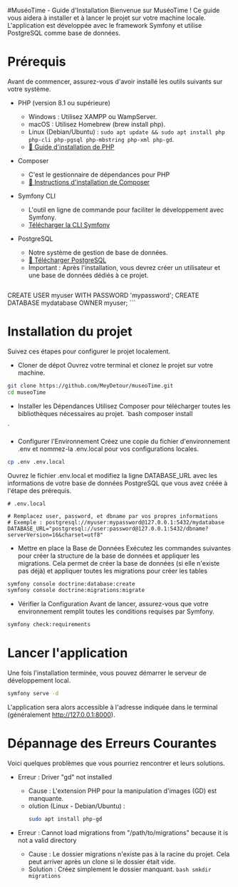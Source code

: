 #MuséoTime - Guide d'Installation
Bienvenue sur MuséoTime ! Ce guide vous aidera à installer et à lancer le projet sur votre machine locale. L'application est développée avec le framework Symfony et utilise PostgreSQL comme base de données.

# Prérequis
Avant de commencer, assurez-vous d'avoir installé les outils suivants sur votre système.
* PHP (version 8.1 ou supérieure)
    + Windows : Utilisez XAMPP ou WampServer.
    + macOS : Utilisez Homebrew (brew install php).
    + Linux (Debian/Ubuntu) : ```sudo apt update && sudo apt install php php-cli php-pgsql php-mbstring php-xml php-gd```.
    + <a href="https://dyma.fr/blog/installation-de-php/?campaignId=22795711356&device=c&utm_source=google&gad_source=1&gad_campaignid=22805258542&gbraid=0AAAAADPXRQlgn_hiTgyU2_QCVE5qWXTYx&gclid=CjwKCAjwr8LHBhBKEiwAy47uUq2b223cEziSZHvDAO5Ir4t8hm35B_3803rDbzMIVjd9k8fbJSgLKhoCf3YQAvD_BwE">🔗 Guide d'installation de PHP</a>

* Composer
  + C'est le gestionnaire de dépendances pour PHP
  + <a href="https://getcomposer.org/download/">🔗 Instructions d'installation de Composer</a>


* Symfony CLI
  + L'outil en ligne de commande pour faciliter le développement avec Symfony.
  + <a href="https://symfony.com/download">Télécharger la CLI Symfony</a>

* PostgreSQL
  + Notre système de gestion de base de données.
  + <a href="https://www.postgresql.org/download/">🔗 Télécharger PostgreSQL</a>
  + Important : Après l'installation, vous devrez créer un utilisateur et une base de données dédiés à ce projet.
    ```SQL
CREATE USER myuser WITH PASSWORD 'mypassword';
CREATE DATABASE mydatabase OWNER myuser;
    ```


# Installation du projet
Suivez ces étapes pour configurer le projet localement.

* Cloner de dépot
Ouvrez votre terminal et clonez le projet sur votre machine.
```bash
git clone https://github.com/MeyDetour/museoTime.git
cd museoTime
````

* Installer les Dépendances
Utilisez Composer pour télécharger toutes les bibliothèques nécessaires au projet.
`bash
composer install

`   



* Configurer l'Environnement
Créez une copie du fichier d'environnement .env et nommez-la .env.local pour vos configurations locales.
```bash
cp .env .env.local
````
Ouvrez le fichier .env.local et modifiez la ligne DATABASE_URL avec les informations de votre base de données PostgreSQL que vous avez créée à l'étape des prérequis.


```
# .env.local

# Remplacez user, password, et dbname par vos propres informations
# Exemple : postgresql://myuser:mypassword@127.0.0.1:5432/mydatabase
DATABASE_URL="postgresql://user:password@127.0.0.1:5432/dbname?serverVersion=16&charset=utf8"
```

* Mettre en place la Base de Données
Exécutez les commandes suivantes pour créer la structure de la base de données et appliquer les migrations.
Cela permet de créer la base de données (si elle n'existe pas déjà) et appliquer toutes les migrations pour créer les tables
```bash
symfony console doctrine:database:create
symfony console doctrine:migrations:migrate
```


* Vérifier la Configuration
Avant de lancer, assurez-vous que votre environnement remplit toutes les conditions requises par Symfony.
```bash
symfony check:requirements
````



# Lancer l'application
Une fois l'installation terminée, vous pouvez démarrer le serveur de développement local.
```bash
symfony serve -d
```
L'application sera alors accessible à l'adresse indiquée dans le terminal (généralement http://127.0.0.1:8000).




# Dépannage des Erreurs Courantes
Voici quelques problèmes que vous pourriez rencontrer et leurs solutions.

* Erreur : Driver "gd" not installed
  + Cause : L'extension PHP pour la manipulation d'images (GD) est manquante.
  + olution (Linux - Debian/Ubuntu) :
    ```bash
    sudo apt install php-gd
    ```

* Erreur : Cannot load migrations from "/path/to/migrations" because it is not a valid directory
  + Cause : Le dossier migrations n'existe pas à la racine du projet. Cela peut arriver après un clone si le dossier était vide.
  + Solution : Créez simplement le dossier manquant.
        ```bash
        smkdir migrations
        ```









